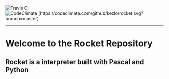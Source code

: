 ![Travis CI](https://travis-ci.org/kezlo/rocket.svg?branch=master) ![CodeClimate (https://codeclimate.com/github/kezlo/rocket.svg?branch=master)](https://codeclimate.com/github/kezlo/rocket)

---

# Welcome to the Rocket Repository

## Rocket is a interpreter built with Pascal and Python
